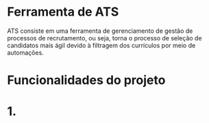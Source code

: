 # Ferramenta de ATS

ATS consiste em uma ferramenta de gerenciamento de gestão de processos de recrutamento, ou seja, torna o processo de seleção de candidatos mais ágil devido à filtragem dos currículos por meio de automações.

# Funcionalidades do projeto

# 1. 
